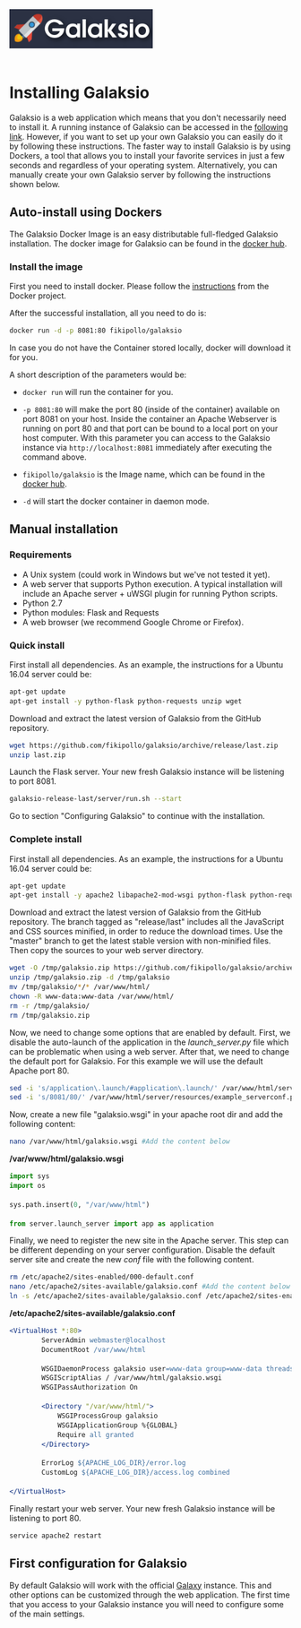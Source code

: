 <div class="imageContainer" style="" >
    <img src="galaksio_logo.png" title="Galaksio logo." style=" height: 70px !important; margin-bottom: 20px; ">
</div>

# Installing Galaksio
Galaksio is a web application which means that you don't necessarily need to install it. A running instance of Galaksio can be accessed in the [following link](http://77.235.253.122:8093). However, if you want to set up your own Galaksio you can easily do it by following these instructions. The faster way to install Galaksio is by using Dockers, a tool that allows you to install your favorite services in just a few seconds and regardless of your operating system. Alternatively, you can manually create your own Galaksio server by following the instructions shown below.

## Auto-install using Dockers
The Galaksio Docker Image is an easy distributable full-fledged Galaksio installation. The docker image for Galaksio can be found in the [docker hub](https://hub.docker.com/r/fikipollo/galaksio/).

### Install the image <a name="install" />

First you need to install docker. Please follow the [instructions](https://docs.docker.com/installation/) from the Docker project.

After the successful installation, all you need to do is:

```sh
docker run -d -p 8081:80 fikipollo/galaksio
```

In case you do not have the Container stored locally, docker will download it for you.

A short description of the parameters would be:
- `docker run` will run the container for you.

- `-p 8081:80` will make the port 80 (inside of the container) available on port 8081 on your host.
    Inside the container an Apache Webserver is running on port 80 and that port can be bound to a local port on your host computer.
    With this parameter you can access to the Galaksio instance via `http://localhost:8081` immediately after executing the command above.

- `fikipollo/galaksio` is the Image name, which can be found in the [docker hub](https://hub.docker.com/r/fikipollo/galaksio/).

- `-d` will start the docker container in daemon mode.


## Manual installation
### Requirements
- A Unix system (could work in Windows but we've not tested it yet).
- A web server that supports Python execution. A typical installation will include an Apache server + uWSGI plugin for running Python scripts.
- Python 2.7
- Python modules: Flask and Requests
- A web browser (we recommend Google Chrome or Firefox).

### Quick install
First install all dependencies. As an example, the instructions for a Ubuntu 16.04 server could be:
```bash
apt-get update
apt-get install -y python-flask python-requests unzip wget
```
Download and extract the latest version of Galaksio from the GitHub repository.
```bash
wget https://github.com/fikipollo/galaksio/archive/release/last.zip
unzip last.zip
```

Launch the Flask server. Your new fresh Galaksio instance will be listening to port 8081.
```bash
galaksio-release-last/server/run.sh --start
```

Go to section "Configuring Galaksio" to continue with the installation.

### Complete install
First install all dependencies. As an example, the instructions for a Ubuntu 16.04 server could be:
```bash
apt-get update
apt-get install -y apache2 libapache2-mod-wsgi python-flask python-requests unzip nano wget
```

Download and extract the latest version of Galaksio from the GitHub repository. The branch tagged as "release/last" includes all the JavaScript and CSS sources minified, in order to reduce the download times. Use the "master" branch to get the latest stable version with non-minified files. Then copy the sources to your web server directory.

```bash
wget -O /tmp/galaksio.zip https://github.com/fikipollo/galaksio/archive/release/last.zip
unzip /tmp/galaksio.zip -d /tmp/galaksio
mv /tmp/galaksio/*/* /var/www/html/
chown -R www-data:www-data /var/www/html/
rm -r /tmp/galaksio/
rm /tmp/galaksio.zip
```

Now, we need to change some options that are enabled by default. First, we disable the auto-launch of the application in the *launch_server.py* file which can be problematic when using a web server. After that, we need to change the default port for Galaksio. For this example we will use the default Apache port 80.
```bash
sed -i 's/application\.launch/#application\.launch/' /var/www/html/server/launch_server.py
sed -i 's/8081/80/' /var/www/html/server/resources/example_serverconf.py
```

Now, create a new file "galaksio.wsgi" in your apache root dir and add the following content:
```bash
nano /var/www/html/galaksio.wsgi #Add the content below
```
**/var/www/html/galaksio.wsgi**
```python
import sys
import os

sys.path.insert(0, "/var/www/html")

from server.launch_server import app as application
```

Finally, we need to register the new site in the Apache server. This step can be different depending on your server configuration. Disable the default server site and create the new *conf* file with the following content.
```bash
rm /etc/apache2/sites-enabled/000-default.conf
nano /etc/apache2/sites-available/galaksio.conf #Add the content below
ln -s /etc/apache2/sites-available/galaksio.conf /etc/apache2/sites-enabled/
```
**/etc/apache2/sites-available/galaksio.conf**
```apache
<VirtualHost *:80>
        ServerAdmin webmaster@localhost
        DocumentRoot /var/www/html

        WSGIDaemonProcess galaksio user=www-data group=www-data threads=4 home=/var/www/html
        WSGIScriptAlias / /var/www/html/galaksio.wsgi
        WSGIPassAuthorization On

        <Directory "/var/www/html/">
            WSGIProcessGroup galaksio
            WSGIApplicationGroup %{GLOBAL}
            Require all granted
        </Directory>

        ErrorLog ${APACHE_LOG_DIR}/error.log
        CustomLog ${APACHE_LOG_DIR}/access.log combined

</VirtualHost>
```

Finally restart your web server.  Your new fresh Galaksio instance will be listening to port 80.
```bash
service apache2 restart
```
## First configuration for Galaksio <a name="configure" />
By default Galaksio will work with the official [Galaxy](https://usegalaxy.org) instance.
This and other options can be customized through the web application.
The first time that you access to your Galaksio instance you will need to configure some of the main settings.
